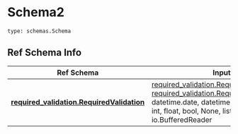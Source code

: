 # Schema2
```
type: schemas.Schema
```

## Ref Schema Info
Ref Schema | Input Type | Output Type
---------- | ---------- | -----------
[**required_validation.RequiredValidation**](../../../../../../../../../components/schema/required_validation.md) | [required_validation.RequiredValidationDictInput](../../../../../../../../../components/schema/required_validation.md#requiredvalidationdictinput), [required_validation.RequiredValidationDict](../../../../../../../../../components/schema/required_validation.md#requiredvalidationdict), str, datetime.date, datetime.datetime, uuid.UUID, int, float, bool, None, list, tuple, bytes, io.FileIO, io.BufferedReader | [required_validation.RequiredValidationDict](../../../../../../../../../components/schema/required_validation.md#requiredvalidationdict), str, float, int, bool, None, tuple, bytes, io.FileIO
